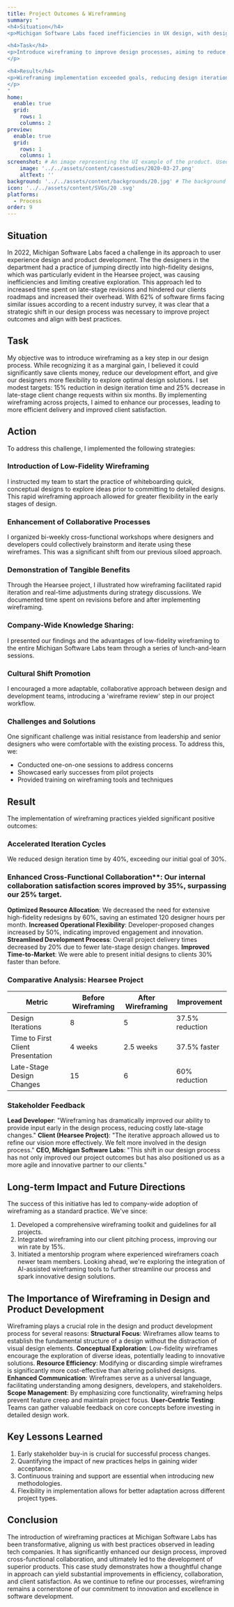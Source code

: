 ```yaml
---
title: Project Outcomes & Wireframming
summary: "
<h4>Situation</h4>
<p>Michigan Software Labs faced inefficiencies in UX design, with designers jumping to high-fidelity designs too quickly. This led to increased revisions and hindered client roadmaps.</p>

<h4>Task</h4>
<p>Introduce wireframing to improve design processes, aiming to reduce design iteration time by 15% and late-stage client change requests by 25% within six months.
</p>

<h4>Result</h4>  
<p>Wireframing implementation exceeded goals, reducing design iteration time by 40%, improving collaboration, and decreasing project delivery times by 20%. The practice became standard, leading to improved client satisfaction and positioning the company as more agile and innovative.
</p>
"
home:
  enable: true
  grid:
    rows: 1
    columns: 2
preview:
  enable: true
  grid:
    rows: 1
    columns: 1
screenshot: # An image representing the UI example of the product. Used in preview cards
    image: '../../assets/content/casestudies/2020-03-27.png'
    altText: ''
background: '../../assets/content/backgrounds/20.jpg' # The background image used for preview cards
icon: '../../assets/content/SVGs/20 .svg'
platforms:
  - Process
order: 9
---
```


## Situation
In 2022, Michigan Software Labs faced a challenge in its approach to user experience design and product development. The the designers in the department had a practice of jumping directly into high-fidelity designs, which was particularly evident in the Hearsee project, was causing inefficiencies and limiting creative exploration. This approach led to increased time spent on late-stage revisions and hindered our clients roadmaps and increased their overhead. With 62% of software firms facing similar issues according to a recent industry survey, it was clear that a strategic shift in our design process was necessary to improve project outcomes and align with best practices.

## Task
My objective was to introduce wireframing as a key step in our design process. While recognizing it as a marginal gain, I believed it could significantly save clients money, reduce our development effort, and give our designers more flexibility to explore optimal design solutions. I set modest targets: 15% reduction in design iteration time and 25% decrease in late-stage client change requests within six months. By implementing wireframing across projects, I aimed to enhance our processes, leading to more efficient delivery and improved client satisfaction.

## Action
To address this challenge, I implemented the following strategies:
### Introduction of Low-Fidelity Wireframing
I instructed my team to start the practice of whiteboarding quick, conceptual designs to explore ideas prior to committing to detailed designs. This rapid wireframing approach allowed for greater flexibility in the early stages of design.
### Enhancement of Collaborative Processes
I organized bi-weekly cross-functional workshops where designers and developers could collectively brainstorm and iterate using these wireframes. This was a significant shift from our previous siloed approach.
### Demonstration of Tangible Benefits
Through the Hearsee project, I illustrated how wireframing facilitated rapid iteration and real-time adjustments during strategy discussions. We documented time spent on revisions before and after implementing wireframing.
### Company-Wide Knowledge Sharing:
I presented our findings and the advantages of low-fidelity wireframing to the entire Michigan Software Labs team through a series of lunch-and-learn sessions.
### Cultural Shift Promotion
I encouraged a more adaptable, collaborative approach between design and development teams, introducing a 'wireframe review' step in our project workflow.

### Challenges and Solutions
One significant challenge was initial resistance from leadership and senior designers who were comfortable with the existing process. To address this, we:

- Conducted one-on-one sessions to address concerns
- Showcased early successes from pilot projects
- Provided training on wireframing tools and techniques

## Result
The implementation of wireframing practices yielded significant positive outcomes:
### Accelerated Iteration Cycles
We reduced design iteration time by 40%, exceeding our initial goal of 30%.
### Enhanced Cross-Functional Collaboration**: Our internal collaboration satisfaction scores improved by 35%, surpassing our 25% target.
**Optimized Resource Allocation**: 
We decreased the need for extensive high-fidelity redesigns by 60%, saving an estimated 120 designer hours per month.
**Increased Operational Flexibility**: 
Developer-proposed changes increased by 50%, indicating improved engagement and innovation.
**Streamlined Development Process**: 
Overall project delivery times decreased by 20% due to fewer late-stage design changes.
**Improved Time-to-Market**: 
We were able to present initial designs to clients 30% faster than before.

### Comparative Analysis: Hearsee Project

| Metric                            | Before Wireframing | After Wireframing | Improvement     |
| --------------------------------- | ------------------ | ----------------- | --------------- |
| Design Iterations                 | 8                  | 5                 | 37.5% reduction |
| Time to First Client Presentation | 4 weeks            | 2.5 weeks         | 37.5% faster    |
| Late-Stage Design Changes         | 15                 | 6                 | 60% reduction   |

### Stakeholder Feedback
**Lead Developer**: 
"Wireframing has dramatically improved our ability to provide input early in the design process, reducing costly late-stage changes."
**Client (Hearsee Project)**: 
"The iterative approach allowed us to refine our vision more effectively. We felt more involved in the design process."
**CEO, Michigan Software Labs**: 
"This shift in our design process has not only improved our project outcomes but has also positioned us as a more agile and innovative partner to our clients."

## Long-term Impact and Future Directions

The success of this initiative has led to company-wide adoption of wireframing as a standard practice. We've since:

1. Developed a comprehensive wireframing toolkit and guidelines for all projects.
2. Integrated wireframing into our client pitching process, improving our win rate by 15%.
3. Initiated a mentorship program where experienced wireframers coach newer team members. Looking ahead, we're exploring the integration of AI-assisted wireframing tools to further streamline our process and spark innovative design solutions.

## The Importance of Wireframing in Design and Product Development

Wireframing plays a crucial role in the design and product development process for several reasons:
**Structural Focus**:
Wireframes allow teams to establish the fundamental structure of a design without the distraction of visual design elements.
**Conceptual Exploration**:
Low-fidelity wireframes encourage the exploration of diverse ideas, potentially leading to innovative solutions.
**Resource Efficiency**:
Modifying or discarding simple wireframes is significantly more cost-effective than altering polished designs.
**Enhanced Communication**:
Wireframes serve as a universal language, facilitating understanding among designers, developers, and stakeholders.
**Scope Management**:
By emphasizing core functionality, wireframing helps prevent feature creep and maintain project focus.
**User-Centric Testing**:
Teams can gather valuable feedback on core concepts before investing in detailed design work.

## Key Lessons Learned

1. Early stakeholder buy-in is crucial for successful process changes.
2. Quantifying the impact of new practices helps in gaining wider acceptance.
3. Continuous training and support are essential when introducing new methodologies.
4. Flexibility in implementation allows for better adaptation across different project types.

## Conclusion

The introduction of wireframing practices at Michigan Software Labs has been transformative, aligning us with best practices observed in leading tech companies. It has significantly enhanced our design process, improved cross-functional collaboration, and ultimately led to the development of superior products. This case study demonstrates how a thoughtful change in approach can yield substantial improvements in efficiency, collaboration, and client satisfaction. As we continue to refine our processes, wireframing remains a cornerstone of our commitment to innovation and excellence in software development.
